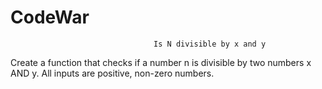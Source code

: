 # CodeWar
                                    Is N divisible by x and y
Create a function that checks if a number n is divisible by two numbers x AND y. All inputs are positive, non-zero numbers.